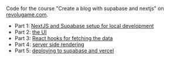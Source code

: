 Code for the course "Create a blog with supabase and nextjs" on [revolugame.com](https://revolugame.com).

- Part 1: [NextJS and Supabase setup for local development](https://revolugame.com/blog/create-a-blog-with-supabase-and-nextjs-part-1)
- Part 2: [the UI](https://revolugame.com/blog/create-a-blog-with-supabase-and-nextjs-part-2)
- Part 3: [React hooks for fetching the data](https://revolugame.com/blog/create-a-blog-with-supabase-and-nextjs-part-3)
- Part 4: [server side rendering](https://revolugame.com/blog/create-a-blog-with-supabase-and-nextjs-part-4)
- Part 5: [deploying to supabase and vercel](https://revolugame.com/blog/create-a-blog-with-supabase-and-nextjs-part-5)
